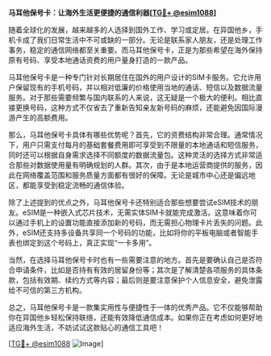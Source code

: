 **马耳他保号卡：让海外生活更便捷的通信利器[[TG💪+ @esim1088](https://t.me/s/esim1088)]**

随着全球化的发展，越来越多的人选择到国外工作、学习或定居。在异国他乡，手机卡成了我们日常生活中不可或缺的一部分。无论是联系家人朋友，还是处理工作事务，稳定的通信网络都至关重要。而马耳他保号卡，正是为那些希望在海外保持原有号码、享受本地通话资费的用户量身打造的一款产品。

马耳他保号卡是一种专门针对长期居住在国外的用户设计的SIM卡服务。它允许用户保留现有的手机号码，并以相对低廉的价格使用当地的通话、短信以及数据流量服务。对于那些需要频繁与国内联系的人来说，这无疑是一个极大的便利。相比直接更换号码，这种方式不仅省去了重新告知亲友新号码的麻烦，还能避免因国际漫游产生的高额费用。

那么，马耳他保号卡具体有哪些优势呢？首先，它的资费结构非常合理。通常情况下，用户只需支付每月的基础套餐费用即可享受到不限量的本地通话和短信服务，同时还可以根据自身需求选择不同额度的数据流量包。这种灵活的选择方式非常适合那些对数据使用量有明确规划的人群。其次，由于是本地运营商提供的服务，因此在网络覆盖范围和服务质量方面都有很好的保障。无论是城市中心还是偏远地区，都能享受到稳定流畅的通信体验。

除了上述提到的优点之外，马耳他保号卡还特别适合那些想要尝试eSIM技术的朋友。eSIM是一种嵌入式芯片技术，无需实体SIM卡就能完成激活。这意味着你可以通过手机上的设置功能直接添加新的号码，而无需担心物理卡片丢失的问题。此外，eSIM还支持多设备共享同一个号码的功能，比如将你的平板电脑或者智能手表也绑定到这个号码上，真正实现“一卡多用”。

当然，在选择马耳他保号卡时也有一些需要注意的地方。首先是要确认自己是否符合申请条件，比如是否持有有效的居留身份等；其次是了解清楚各项服务的具体条款，包括有效期、续约方式等内容；最后则是要注意保护个人信息安全，避免泄露给不可信的第三方机构。

总之，马耳他保号卡是一款集实用性与便捷性于一体的优秀产品。它不仅能够帮助你在异国他乡轻松保持联络，还能有效降低通信成本。如果你正在考虑如何更好地适应海外生活，不妨试试这款贴心的通信工具吧！

[[TG💪+ @esim1088](https://t.me/s/esim1088) ![Image](https://i.postimg.cc/4NQfJmqS/Snipaste-2025-05-13-00-14-12.png)]